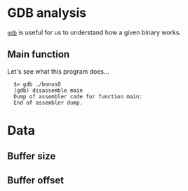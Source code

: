 # GDB analysis

[`gdb`](https://linux.die.net/man/1/gdb) is useful for us to understand how a given binary works.

## Main function

Let's see what this program does...

```gdb
  $> gdb ./bonus0
  (gdb) disassemble main
  Dump of assembler code for function main:
  End of assembler dump.
```

> 

# Data

## Buffer size

## Buffer offset